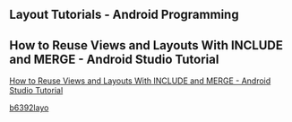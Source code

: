 ## Layout Tutorials - Android Programming
## How to Reuse Views and Layouts With INCLUDE and MERGE - Android Studio Tutorial
[How to Reuse Views and Layouts With INCLUDE and MERGE - Android Studio Tutorial](https://www.youtube.com/watch?v=b0gNkXdUfl0&list=PLrnPJCHvNZuBtcos16XJnfFx2fSUOyW_-&index=3)  
  
[b6392layo](b6394code.md)  